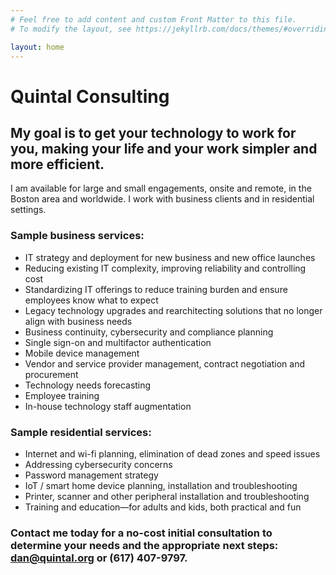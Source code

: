```yaml
---
# Feel free to add content and custom Front Matter to this file.
# To modify the layout, see https://jekyllrb.com/docs/themes/#overriding-theme-defaults

layout: home
---
```


# Quintal Consulting

## My goal is to get your technology to work for you, making your life and your work simpler and more efficient.

I am available for large and small engagements, onsite and remote, in the Boston area and worldwide. I work with business clients and in residential settings.

### Sample business services:

- IT strategy and deployment for new business and new office launches
- Reducing existing IT complexity, improving reliability and controlling cost
- Standardizing IT offerings to reduce training burden and ensure employees know what to expect
- Legacy technology upgrades and rearchitecting solutions that no longer align with business needs
- Business continuity, cybersecurity and compliance planning
- Single sign-on and multifactor authentication
- Mobile device management
- Vendor and service provider management, contract negotiation and procurement
- Technology needs forecasting
- Employee training
- In-house technology staff augmentation

### Sample residential services:

- Internet and wi-fi planning, elimination of dead zones and speed issues
- Addressing cybersecurity concerns
- Password management strategy
- IoT / smart home device planning, installation and troubleshooting
- Printer, scanner and other peripheral installation and troubleshooting
- Training and education—for adults and kids, both practical and fun

### Contact me today for a no-cost initial consultation to determine your needs and the appropriate next steps: <dan@quintal.org> or (617) 407-9797.
